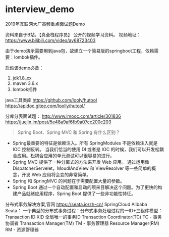 # interview_demo
2019年互联网大厂高频重点面试题Demo

资料来自于B站，【真全栈程序员】 公开的视频学习资料。
视频地址：https://www.bilibili.com/video/av68723403

由于demo演示需要用到java包，故建立一个简易版的springboot工程，依赖需要：lombok插件。

启动该demo必备：
1. jdk1.8_xx
1. maven 3.6.x
2. lombok插件

java工具类库
https://github.com/looly/hutool
https://apidoc.gitee.com/loolly/hutool/

分库分表面试题：
http://www.imooc.com/article/301836
https://juejin.im/post/5e48a9af6fb9a07cc200c203


>Spring Boot、Spring MVC 和 Spring 有什么区别？
* Spring最重要的特征是依赖注入。所有 SpringModules 不是依赖注入就是 IOC 控制反转。
当我们恰当的使用 DI 或者是 IOC 的时候，我们可以开发松耦合应用。松耦合应用的单元测试可以很容易的进行。
* Spring MVC 提供了一种分离式的方法来开发 Web 应用。
通过运用像 DispatcherServelet，MoudlAndView 和 ViewResolver 等一些简单的概念，开发 Web 应用将会变的非常简单。
* Spring 和 SpringMVC 的问题在于需要配置大量的参数。
* Spring Boot 通过一个自动配置和启动的项来目解决这个问题。为了更快的构建产品就绪应用程序，Spring Boot 提供了一些非功能性特征。


分布式事务解决方案,官网 https://seata.io/zh-cn/
SpringCloud Alibaba Seata：
一个典型的分布式事务过程：分布式事务处理过程的一ID+三组件模型：
    Transaction ID XID 全局唯一的事务ID
    Transaction Coordinator(TC) TC - 事务协调者
    Transaction Manager(TM) TM - 事务管理器
    Resource Manager(RM)  RM - 资源管理器

